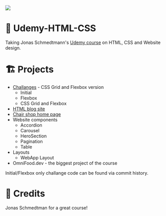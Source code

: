 <img src="https://www.aacpl.net/sites/default/files/2021-11/udemy-home-page.jpg">

# 🏫 Udemy-HTML-CSS

Taking Jonas Schmedtmann's [Udemy course](https://www.udemy.com/course/design-and-develop-a-killer-website-with-html5-and-css3) on HTML, CSS and Website design.

# 🏗️ Projects

* [Challanges](https://github.com/Edveika/Udemy-HTML-CSS/blob/main/challange.md) - CSS Grid and Flexbox version
  * Initial
  * Flexbox
  * CSS Grid and Flexbox 
* [HTML blog site](https://github.com/Edveika/Udemy-HTML-CSS/blob/main/blog.md)
* [Chair shop home page](https://github.com/Edveika/Udemy-HTML-CSS/blob/main/chair.md)
* Website components
  * Accordion
  * Carousel
  * HeroSection
  * Pagination
  * Table
* Layouts
  * WebApp Layout
* OmniFood.dev - the biggest project of the course

Initial/Flexbox only challange code can be found via commit history.

# 🤝 Credits

Jonas Schmedtman for a great course!

